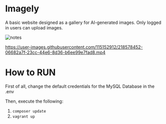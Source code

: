 # Imagely

A basic website designed as a gallery for AI-generated images. Only logged in users can upload images.

![notes](https://user-images.githubusercontent.com/115152912/218585628-e5f0227a-11fe-4aa3-92f3-fbbe069218b1.gif)

https://user-images.githubusercontent.com/115152912/218578452-06682a7f-23cc-44e6-8d36-b6ee99e7fad8.mp4

# How to RUN

First of all, change the default credentials for the MySQL Database in the .env

Then, execute the following:

1) ```composer update```
2) ```vagrant up```
